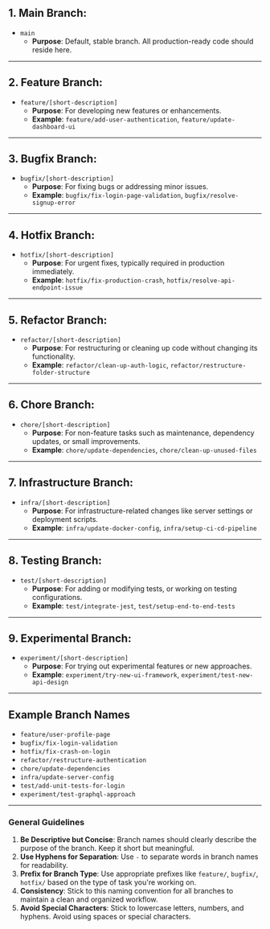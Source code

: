 ## 1. Main Branch:
- `main`
  - **Purpose**: Default, stable branch. All production-ready code should reside here.

---

## 2. Feature Branch:
- `feature/[short-description]`
  - **Purpose**: For developing new features or enhancements.
  - **Example**: `feature/add-user-authentication`, `feature/update-dashboard-ui`

---

## 3. Bugfix Branch:
- `bugfix/[short-description]`
  - **Purpose**: For fixing bugs or addressing minor issues.
  - **Example**: `bugfix/fix-login-page-validation`, `bugfix/resolve-signup-error`

---

## 4. Hotfix Branch:
- `hotfix/[short-description]`
  - **Purpose**: For urgent fixes, typically required in production immediately.
  - **Example**: `hotfix/fix-production-crash`, `hotfix/resolve-api-endpoint-issue`

---

## 5. Refactor Branch:
- `refactor/[short-description]`
  - **Purpose**: For restructuring or cleaning up code without changing its functionality.
  - **Example**: `refactor/clean-up-auth-logic`, `refactor/restructure-folder-structure`

---

## 6. Chore Branch:
- `chore/[short-description]`
  - **Purpose**: For non-feature tasks such as maintenance, dependency updates, or small improvements.
  - **Example**: `chore/update-dependencies`, `chore/clean-up-unused-files`

---

## 7. Infrastructure Branch:
- `infra/[short-description]`
  - **Purpose**: For infrastructure-related changes like server settings or deployment scripts.
  - **Example**: `infra/update-docker-config`, `infra/setup-ci-cd-pipeline`

---

## 8. Testing Branch:
- `test/[short-description]`
  - **Purpose**: For adding or modifying tests, or working on testing configurations.
  - **Example**: `test/integrate-jest`, `test/setup-end-to-end-tests`

---

## 9. Experimental Branch:
- `experiment/[short-description]`
  - **Purpose**: For trying out experimental features or new approaches.
  - **Example**: `experiment/try-new-ui-framework`, `experiment/test-new-api-design`
  
---

## Example Branch Names

- `feature/user-profile-page`
- `bugfix/fix-login-validation`
- `hotfix/fix-crash-on-login`
- `refactor/restructure-authentication`
- `chore/update-dependencies`
- `infra/update-server-config`
- `test/add-unit-tests-for-login`
- `experiment/test-graphql-approach`

---

### General Guidelines

1. **Be Descriptive but Concise**: Branch names should clearly describe the purpose of the branch. Keep it short but meaningful.
2. **Use Hyphens for Separation**: Use `-` to separate words in branch names for readability.
3. **Prefix for Branch Type**: Use appropriate prefixes like `feature/`, `bugfix/`, `hotfix/` based on the type of task you're working on.
4. **Consistency**: Stick to this naming convention for all branches to maintain a clean and organized workflow.
5. **Avoid Special Characters**: Stick to lowercase letters, numbers, and hyphens. Avoid using spaces or special characters.
